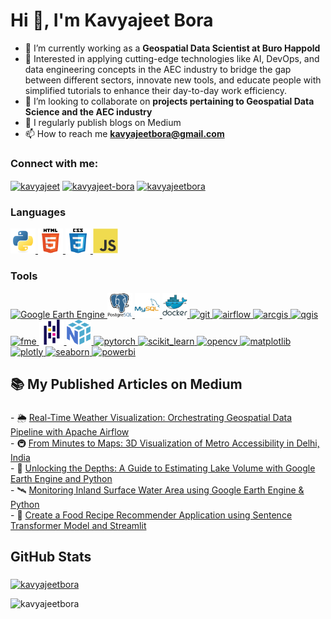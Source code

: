 <h1 align="left">Hi 👋, I'm Kavyajeet Bora</h1>

- 🔭 I’m currently working as a **Geospatial Data Scientist at Buro Happold**
- 🌱 Interested in applying cutting-edge technologies like AI, DevOps, and data engineering concepts in the AEC industry to bridge the gap between different sectors, innovate new tools, and educate people with simplified tutorials to enhance their day-to-day work efficiency.
- 👯 I’m looking to collaborate on **projects pertaining to Geospatial Data Science and the AEC industry**
- 📝 I regularly publish blogs on Medium
- 📫 How to reach me **kavyajeetbora@gmail.com**

<h3 align="left">Connect with me:</h3>
<p align="left">
<a href="https://linkedin.com/in/kavyajeet" target="blank"><img align="center" src="https://raw.githubusercontent.com/rahuldkjain/github-profile-readme-generator/master/src/images/icons/Social/linked-in-alt.svg" alt="kavyajeet" height="30" width="40" /></a>
<a href="https://stackoverflow.com/users/kavyajeet-bora" target="blank"><img align="center" src="https://raw.githubusercontent.com/rahuldkjain/github-profile-readme-generator/master/src/images/icons/Social/stack-overflow.svg" alt="kavyajeet-bora" height="30" width="40" /></a>
<a href="https://medium.com/kavyajeetbora" target="blank"><img align="center" src="https://raw.githubusercontent.com/rahuldkjain/github-profile-readme-generator/master/src/images/icons/Social/medium.svg" alt="kavyajeetbora" height="30" width="40" /></a>
</p>

<h3 align="left">Languages</h3>
<p align="left"> 
  <a href="https://www.python.org" target="_blank" rel="noreferrer"> <img src="https://raw.githubusercontent.com/devicons/devicon/master/icons/python/python-original.svg" alt="python" width="40" height="40"/> </a> 
  <a href="https://www.w3.org/html/" target="_blank" rel="noreferrer"> <img src="https://raw.githubusercontent.com/devicons/devicon/master/icons/html5/html5-original-wordmark.svg" alt="html5" width="40" height="40"/> </a> 
  <a href="https://www.w3schools.com/css/" target="_blank" rel="noreferrer"> <img src="https://raw.githubusercontent.com/devicons/devicon/master/icons/css3/css3-original-wordmark.svg" alt="css3" width="40" height="40"/> </a> 
  <a href="https://developer.mozilla.org/en-US/docs/Web/JavaScript" target="_blank" rel="noreferrer"> <img src="https://raw.githubusercontent.com/devicons/devicon/master/icons/javascript/javascript-original.svg" alt="javascript" width="40" height="40"/> </a> 
</p>

<h3 align="left">Tools</h3>
<p align="left"> 
  <a href="https://earthengine.google.com/" target="_blank" rel="noreferrer"> <img src="https://earthengine.google.com/static/images/earth-engine-logo.png" alt="Google Earth Engine" width="40" height="40"/> </a>
  <a href="https://www.postgresql.org" target="_blank" rel="noreferrer"> <img src="https://raw.githubusercontent.com/devicons/devicon/master/icons/postgresql/postgresql-original-wordmark.svg" alt="postgresql" width="40" height="40"/> </a> 
  <a href="https://www.mysql.com/" target="_blank" rel="noreferrer"> <img src="https://raw.githubusercontent.com/devicons/devicon/master/icons/mysql/mysql-original-wordmark.svg" alt="mysql" width="40" height="40"/> </a>
  <a href="https://www.docker.com/" target="_blank" rel="noreferrer"> <img src="https://raw.githubusercontent.com/devicons/devicon/master/icons/docker/docker-original-wordmark.svg" alt="docker" width="40" height="40"/> </a> 
  <a href="https://git-scm.com/" target="_blank" rel="noreferrer"> <img src="https://www.vectorlogo.zone/logos/git-scm/git-scm-icon.svg" alt="git" width="40" height="40"/> </a> 
  <a href="https://airflow.apache.org/" target="_blank" rel="noreferrer"> <img src="https://w7.pngwing.com/pngs/937/843/png-transparent-airflow-airbnb-data-engineering-workflow-reflection-miscellaneous-symmetry-engineering-thumbnail.png" alt="airflow" width="40" height="40"/> </a> 
  <a href="https://www.esri.com/en-us/arcgis/products/index" target="_blank" rel="noreferrer"> <img src="https://www.engineeringforchange.org/wp-content/uploads/2020/07/ArcGIS_logo-1-768x795.png" alt="arcgis" width="40" height="40"/> </a> 
  <a href="https://www.qgis.org/en/site/" target="_blank" rel="noreferrer"> <img src="https://upload.wikimedia.org/wikipedia/commons/thumb/9/91/QGIS_logo_new.svg/256px-QGIS_logo_new.svg.png?20180406083750" alt="qgis" width="40" height="40"/> </a> 
  <a href="https://www.safe.com/fme/" target="_blank" rel="noreferrer"> <img src="https://www.consortech.com/wp-content/uploads/2023/04/fme-by-safe-800x400-cadre.png" alt="fme" width="40" height="40"/> </a> 
  <a href="https://pandas.pydata.org/" target="_blank" rel="noreferrer"> <img src="https://raw.githubusercontent.com/devicons/devicon/2ae2a900d2f041da66e950e4d48052658d850630/icons/pandas/pandas-original.svg" alt="pandas" width="40" height="40"/> </a> 
  <a href="https://numpy.org/" target="_blank" rel="noreferrer"> <img src="https://raw.githubusercontent.com/devicons/devicon/master/icons/numpy/numpy-original.svg" alt="numpy" width="40" height="40"/> </a> 
  <a href="https://pytorch.org/" target="_blank" rel="noreferrer"> <img src="https://www.vectorlogo.zone/logos/pytorch/pytorch-icon.svg" alt="pytorch" width="40" height="40"/> </a> 
  <a href="https://scikit-learn.org/" target="_blank" rel="noreferrer"> <img src="https://upload.wikimedia.org/wikipedia/commons/0/05/Scikit_learn_logo_small.svg" alt="scikit_learn" width="40" height="40"/> </a> 
  <a href="https://opencv.org/" target="_blank" rel="noreferrer"> <img src="https://www.vectorlogo.zone/logos/opencv/opencv-icon.svg" alt="opencv" width="40" height="40"/> </a> 
  <a href="https://matplotlib.org/" target="_blank" rel="noreferrer"> <img src="https://upload.wikimedia.org/wikipedia/commons/8/84/Matplotlib_icon.svg" alt="matplotlib" width="40" height="40"/> </a>
  <a href="https://plotly.com/" target="_blank" rel="noreferrer"> <img src="https://images.plot.ly/logo/new-branding/plotly-logomark.png" alt="plotly" width="40" height="40"/> </a> 
  <a href="https://seaborn.pydata.org/" target="_blank" rel="noreferrer"> <img src="https://seaborn.pydata.org/_images/logo-mark-lightbg.svg" alt="seaborn" width="40" height="40"/> </a> 
  <a href="https://powerbi.microsoft.com/" target="_blank" rel="noreferrer"> <img src="https://www.vectorlogo.zone/logos/microsoft_powerbi/microsoft_powerbi-icon.svg" alt="powerbi" width="40" height="40"/> </a> 
</p>

<h2 align="left">📚 My Published Articles on Medium</h2>

###

<p align="left">
  - 🌦️ <a href="https://medium.com/@kavyajeetbora/real-time-weather-visualization-orchestrating-geospatial-data-pipeline-with-apache-airflow-6c5ddb8a76f0">Real-Time Weather Visualization: Orchestrating Geospatial Data Pipeline with Apache Airflow</a><br>
  - 🚇 <a href="https://medium.com/@kavyajeetbora/from-minutes-to-maps-3d-visualization-of-metro-accessibility-in-delhi-ncr-715d1b887ba6">From Minutes to Maps: 3D Visualization of Metro Accessibility in Delhi, India</a><br>
  - 🌊 <a href="https://medium.com/@kavyajeetbora/unlocking-the-depths-a-guide-to-estimating-lake-volume-with-google-earth-engine-and-python-ef36b842fa2a">Unlocking the Depths: A Guide to Estimating Lake Volume with Google Earth Engine and Python</a><br>
  - 🛰️ <a href="https://medium.com/@kavyajeetbora/monitoring-inland-surface-water-area-using-google-earth-engine-python-35f938da8077">Monitoring Inland Surface Water Area using Google Earth Engine & Python</a><br>
  - 🍲 <a href="https://medium.com/@kavyajeetbora/create-a-food-recipe-recommender-application-using-sentence-transformer-model-and-streamlit-aea2141a4599">Create a Food Recipe Recommender Application using Sentence Transformer Model and Streamlit</a>
</p>

###

<h2 align="left">GitHub Stats</h2>

###

<p align="left"> <a href="https://github.com/ryo-ma/github-profile-trophy"><img src="https://github-profile-trophy.vercel.app/?username=kavyajeetbora" alt="kavyajeetbora" /></a> </p>

<p align="left">
  <img src="https://github-readme-stats.vercel.app/api/top-langs?username=kavyajeetbora&show_icons=true&locale=en&layout=compact&card_width=500" alt="kavyajeetbora" />
</p>

###

###

